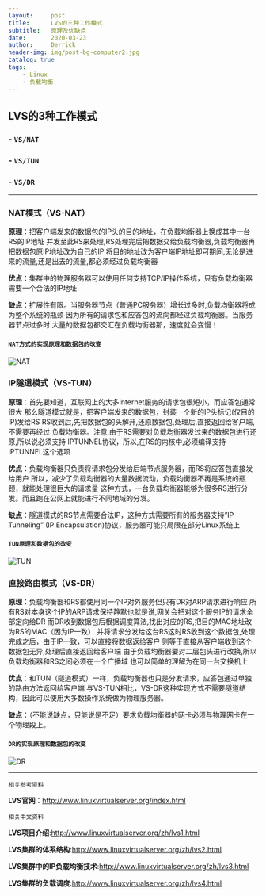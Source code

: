 ```yaml
---
layout:     post
title:      LVS的三种工作模式
subtitle:   原理及优缺点
date:       2020-03-23
author:     Derrick
header-img: img/post-bg-computer2.jpg
catalog: true
tags:
    - Linux
    - 负载均衡
---
```


## **LVS**的3种工作模式

### - **`VS/NAT`**
    
### - **`VS/TUN`**
    
### - **`VS/DR`**









<meta name="referrer" content="no-referrer" />

***

### NAT模式（VS-NAT）

**原理**：把客户端发来的数据包的IP头的目的地址，在负载均衡器上换成其中一台RS的IP地址
并发至此RS来处理,RS处理完后把数据交给负载均衡器,负载均衡器再把数据包原IP地址改为自己的IP
将目的地址改为客户端IP地址即可期间,无论是进来的流量,还是出去的流量,都必须经过负载均衡器

**优点**：集群中的物理服务器可以使用任何支持TCP/IP操作系统，只有负载均衡器需要一个合法的IP地址

**缺点**：扩展性有限。当服务器节点（普通PC服务器）增长过多时,负载均衡器将成为整个系统的瓶颈
因为所有的请求包和应答包的流向都经过负载均衡器。当服务器节点过多时
大量的数据包都交汇在负载均衡器那，速度就会变慢！

#### `NAT方式的实现原理和数据包的改变`
![NAT](https://img-blog.csdn.net/20160319232420290)


### IP隧道模式（VS-TUN）

**原理**：首先要知道，互联网上的大多Internet服务的请求包很短小，而应答包通常很大
那么隧道模式就是，把客户端发来的数据包，封装一个新的IP头标记(仅目的IP)发给RS
RS收到后,先把数据包的头解开,还原数据包,处理后,直接返回给客户端,不需要再经过
负载均衡器。注意,由于RS需要对负载均衡器发过来的数据包进行还原,所以说必须支持
IPTUNNEL协议，所以,在RS的内核中,必须编译支持IPTUNNEL这个选项

**优点**：负载均衡器只负责将请求包分发给后端节点服务器，而RS将应答包直接发给用户
所以，减少了负载均衡器的大量数据流动，负载均衡器不再是系统的瓶颈，就能处理很巨大的请求量
这种方式，一台负载均衡器能够为很多RS进行分发。而且跑在公网上就能进行不同地域的分发。

**缺点**：隧道模式的RS节点需要合法IP，这种方式需要所有的服务器支持”IP Tunneling”
(IP Encapsulation)协议，服务器可能只局限在部分Linux系统上

#### `TUN原理和数据包的改变`
![TUN](https://img-blog.csdn.net/20160319232532978)


### 直接路由模式（VS-DR）

**原理**：负载均衡器和RS都使用同一个IP对外服务但只有DR对ARP请求进行响应
所有RS对本身这个IP的ARP请求保持静默也就是说,网关会把对这个服务IP的请求全部定向给DR
而DR收到数据包后根据调度算法,找出对应的RS,把目的MAC地址改为RS的MAC（因为IP一致）
并将请求分发给这台RS这时RS收到这个数据包,处理完成之后，由于IP一致，可以直接将数据返给客户
则等于直接从客户端收到这个数据包无异,处理后直接返回给客户端
由于负载均衡器要对二层包头进行改换,所以负载均衡器和RS之间必须在一个广播域
也可以简单的理解为在同一台交换机上

**优点**：和TUN（隧道模式）一样，负载均衡器也只是分发请求，应答包通过单独的路由方法返回给客户端
与VS-TUN相比，VS-DR这种实现方式不需要隧道结构，因此可以使用大多数操作系统做为物理服务器。

**缺点**：（不能说缺点，只能说是不足）要求负载均衡器的网卡必须与物理网卡在一个物理段上。

#### `DR的实现原理和数据包的改变`

![DR](https://img-blog.csdn.net/20160319232314633)




***
`相关参考资料`

**LVS官网**：http://www.linuxvirtualserver.org/index.html

`相关中文资料`

**LVS项目介绍**:http://www.linuxvirtualserver.org/zh/lvs1.html 

**LVS集群的体系结构**:http://www.linuxvirtualserver.org/zh/lvs2.html 

**LVS集群中的IP负载均衡技术**:http://www.linuxvirtualserver.org/zh/lvs3.html

**LVS集群的负载调度**:http://www.linuxvirtualserver.org/zh/lvs4.html 